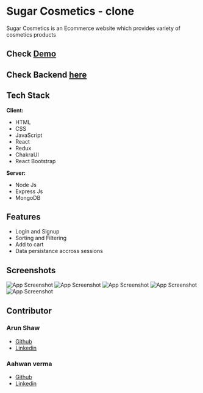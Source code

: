 # Sugar Cosmetics - clone

Sugar Cosmetics is an Ecommerce website which provides variety of cosmetics products

## Check <a href="https://sugar-cosmetics-clone-seven.vercel.app"> Demo </a>

## Check Backend <a href="https://github.com/Arun-ez/sugar_cosmetics_backend"> here </a>

## Tech Stack

**Client:** 
- HTML
- CSS
- JavaScript
- React
- Redux
- ChakraUI
- React Bootstrap 

**Server:**
- Node Js
- Express Js
- MongoDB

## Features

- Login and Signup
- Sorting and Filtering
- Add to cart
- Data persistance accross sessions

## Screenshots

![App Screenshot](https://arunshaw.vercel.app/static/media/sugar_1.eaae792f6b93e2d97925.png)
![App Screenshot](https://arunshaw.vercel.app/static/media/sugar_2.70189d7d22ced532a923.png)
![App Screenshot](https://arunshaw.vercel.app/static/media/sugar_4.81e50ea84b90784a2ccc.png)
![App Screenshot](https://arunshaw.vercel.app/static/media/sugar_5.b0611ed1cf2e317cbc8d.png)
![App Screenshot](https://arunshaw.vercel.app/static/media/sugar_6.73c5440a21a2e6bd1751.png)

## Contributor 

### Arun Shaw
- [Github](https://github.com/Arun-ez)
- [Linkedin](https://www.linkedin.com/in/arun-shaw-60ba64240)

### Aahwan verma
- [Github](https://github.com/Vaahwan)
- [Linkedin](https://www.linkedin.com/in/aahwan-verma-aa3903241/)

